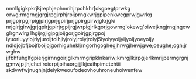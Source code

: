 nnnllgigkpkrjkjrephjephmrihjrpohkhr[okgpegtprwkg
orwg;rmgrngjgrgjrpgjrphjrpijprngkwrjgpipenkwegprwjgwrkg
prjgpjrpgjrpigjpirjgprjgpirjprjgpirgpirwjgkrjgki
nrjgirjgirwjgrjgpirjgpirjrgpijrgjwrpigjrlkgorjgowrng'okewg'oiwejkngjrngjngowglrgnwlrg
lhgijrgjigjpgjoijgorjgoirjgpjrgpoj
iyuoriuyyiojriyjuroijtoihjiyjroiyjroiyjroiyj5iyoiyyoijyijyoijyoeyoijy
ndldjojbfjbojfboijojgorhiguhekljrngorhgoghegjhrwgjhewjgwe;oeughe;ogh;jrwghw
jjfbhfuhglfgpierjgirnngoirjglkmrmgripklnkariw;kmrgjlkjrpgjerlkmrijpermgrgnjg;mwjp
jhjehei'roierpijpihaorgjjjlkjeaihpimetehtii
skdvwfwjnughjnjdeiykweoufodeovhouhroneuhoiwenfew
